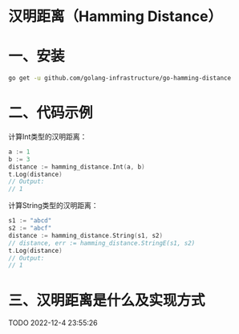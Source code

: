 # 汉明距离（Hamming Distance）

# 一、安装
```bash
go get -u github.com/golang-infrastructure/go-hamming-distance
```

# 二、代码示例  

计算Int类型的汉明距离：

```go
a := 1
b := 3
distance := hamming_distance.Int(a, b)
t.Log(distance)
// Output:
// 1
```

计算String类型的汉明距离：

```go
s1 := "abcd"
s2 := "abcf"
distance := hamming_distance.String(s1, s2)
// distance, err := hamming_distance.StringE(s1, s2)
t.Log(distance)
// Output:
// 1
```

# 三、汉明距离是什么及实现方式

TODO 2022-12-4 23:55:26 


